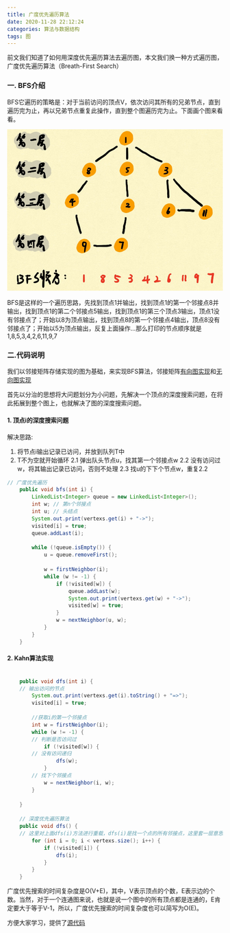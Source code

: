 ```yaml
---
title: 广度优先遍历算法
date: 2020-11-28 22:12:24
categories: 算法与数据结构
tags: 图
---
```


前文我们知道了如何用深度优先遍历算法去遍历图，本文我们换一种方式遍历图，广度优先遍历算法（Breath-First Search）

### 一. BFS介绍

BFS它遍历的策略是：对于当前访问的顶点V，依次访问其所有的兄弟节点，直到遍历完为止，再以兄弟节点重复此操作，直到整个图遍历完为止。下面画个图来看看。

![title](https://raw.githubusercontent.com/Demo233/images/main/gitnote/2020/11/28/1606573744520-1606573771391.jpg)

BFS是这样的一个遍历思路，先找到顶点1并输出，找到顶点1的第一个邻接点8并输出，找到顶点1的第二个邻接点5输出，找到顶点1的第三个顶点3输出，顶点1没有邻接点了；开始以8为顶点输出，找到顶点8的第一个邻接点4输出，顶点8没有邻接点了；开始以5为顶点输出，反复上面操作...那么打印的节点顺序就是1,8,5,3,4,2,6,11,9,7

### 二.代码说明

我们以邻接矩阵存储实现的图为基础，来实现BFS算法，邻接矩阵[有向图实现](http://yihao.ml/2020/11/22/2020%E5%B9%B411%E6%9C%8822%E6%97%A514:11:18_%E9%82%BB%E6%8E%A5%E7%9F%A9%E9%98%B5%E6%9C%89%E5%90%91%E5%9B%BE/)和[无向图实现](http://yihao.ml/2020/11/21/2020%E5%B9%B411%E6%9C%8821%E6%97%A522:45:32_%E9%82%BB%E6%8E%A5%E7%9F%A9%E9%98%B5%E6%97%A0%E5%90%91%E5%9B%BE/)

首先以分治的思想将大问题划分为小问题，先解决一个顶点的深度搜索问题，在将此拓展到整个图上，也就解决了图的深度搜索问题。

#### 1. 顶点i的深度搜索问题

解决思路: 
1. 将节点i输出记录已访问，并放到队列T中
2. T不为空就开始循环
2.1 弹出队头节点u，找其第一个邻接点w
2.2 没有访问过w，将其输出记录已访问，否则不处理
2.3 找u的下下个节点w，重复2.2

```java
// 广度优先遍历
    public void bfs(int i) {
        LinkedList<Integer> queue = new LinkedList<Integer>();
        int w; // 第n个邻接点
        int u; // 头结点
        System.out.print(vertexs.get(i) + "->");
        visited[i] = true;
        queue.addLast(i);

        while (!queue.isEmpty()) {
            u = queue.removeFirst();

            w = firstNeighbor(i);
            while (w != -1) {
                if (!visited[w]) {
                    queue.addLast(w);
                    System.out.print(vertexs.get(w) + "->");
                    visited[w] = true;
                }
                w = nextNeighbor(u, w);
            }
        }
    }
```

#### 2. Kahn算法实现

```java

    public void dfs(int i) {
	// 输出访问的节点
        System.out.print(vertexs.get(i).toString() + "=>");
        visited[i] = true;

        //获取i的第一个邻接点
        int w = firstNeighbor(i);
        while (w != -1) {
	    // 判断是否访问过
            if (!visited[w]) {
		// 没有访问递归
                dfs(w);
            }
	    // 找下个邻接点
            w = nextNeighbor(i, w);
        }

    }

    // 深度优先遍历算法
    public void dfs() {
	// 这里对上面dfs(i)方法进行重载，dfs(i)是找一个点的所有邻接点，这里套一层意思就是找所有点的邻接点
        for (int i = 0; i < vertexs.size(); i++) {
            if (!visited[i]) {
                dfs(i);
            }
        }
    }
```

⼴度优先搜索的时间复杂度是O(V+E)，其中，V表示顶点的个数，E表示边的个数。当然，对于⼀个连通图来说，也就是说⼀个图中的所有顶点都是连通的，E肯定要⼤于等于V-1，所以，⼴度优先搜索的时间复杂度也可以简写为O(E)。


方便大家学习，提供了[源代码](https://github.com/Demo233/algorithm/blob/master/src/main/java/com/paic/graph/Graph.java)

